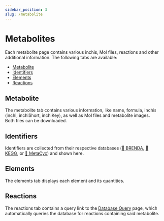 ```yaml
---
sidebar_position: 3
slug: /metabolite
---
```


# Metabolites
Each metabolite page contains various inchis, Mol files, reactions and other additional information. The following tabs are available:
- [Metabolite](/metamdb-docs/metabolite#metabolite)
- [Identifiers](/metamdb-docs/metabolite#identifiers)
- [Elements](/metamdb-docs/metabolite#elements)
- [Reactions](/metamdb-docs/metabolite#reactions)

## Metabolite
The metabolite tab contains various information, like name, formula, inchis (inchi, inchiShort, inchiKey), as well as Mol files and metabolite images. Both files can be downloaded.

## Identifiers
Identifiers are collected from their respective databases ([:link: BRENDA](https://www.brenda-enzymes.org/), [:link: KEGG](https://www.genome.jp/kegg/), or [:link: MetaCyc](https://metacyc.org/)) and shown here.

## Elements
The elements tab displays each element and its quantities.

## Reactions
The reactions tab contains a query link to the [Database Query](/metamdb-docs/database-search) page, which automatically queries the database for reactions containing said metabolite.